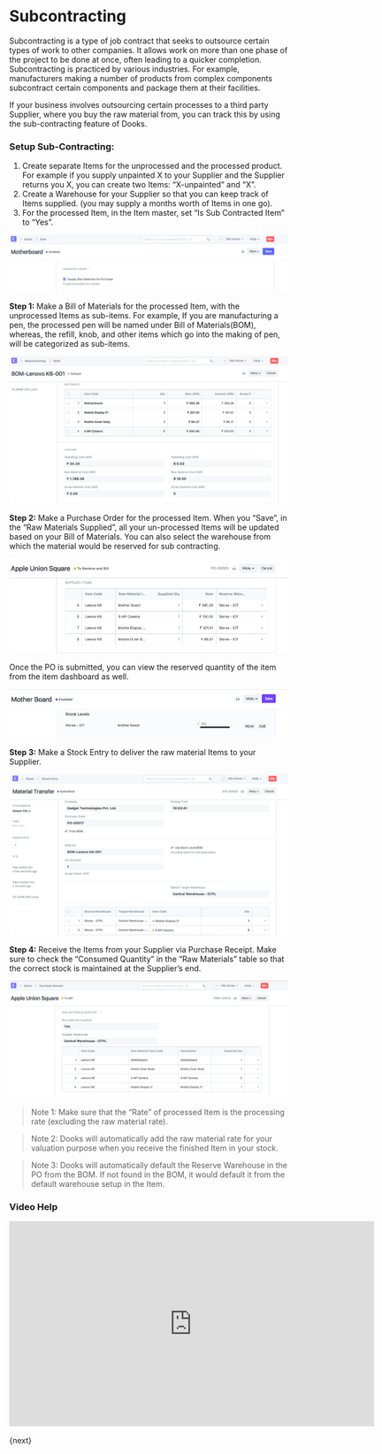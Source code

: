 <!-- add-breadcrumbs -->
# Subcontracting

Subcontracting is a type of job contract that seeks to outsource certain types
of work to other companies. It allows work on more than one phase of the
project to be done at once, often leading to a quicker completion.
Subcontracting is practiced by various industries. For example, manufacturers
making a number of products from complex components subcontract certain
components and package them at their facilities.  

If your business involves outsourcing certain processes to a third party
Supplier, where you buy the raw material from, you can track this by using the
sub-contracting feature of Dooks.  

### Setup Sub-Contracting:

  1. Create separate Items for the unprocessed and the processed product. For example if you supply unpainted X to your Supplier and the Supplier returns you X, you can create two Items: “X-unpainted” and “X”.
  2. Create a Warehouse for your Supplier so that you can keep track of Items supplied. (you may supply a months worth of Items in one go).
  3. For the processed Item, in the Item master, set “Is Sub Contracted Item” to “Yes”.

<img class="screenshot" alt="Sub-Contracting" src="./assets/subcontract.png">
  

__Step 1:__ Make a Bill of Materials for the processed Item, with the unprocessed
Items as sub-items. For example, If you are manufacturing a pen, the processed
pen will be named under Bill of Materials(BOM), whereas, the refill, knob, and
other items which go into the making of pen, will be categorized as sub-items.

<img class="screenshot" alt="Sub-Contracting" src="./assets/subcontract2.png">

__Step 2:__ Make a Purchase Order for the processed Item. When you “Save”, in the “Raw Materials Supplied”, all your un-processed Items will be updated based on your Bill of Materials. You can also select the warehouse from which the material would be reserved for sub contracting.

<img class="screenshot" alt="Sub-Contracting" src="./assets/subcontract3.png">

Once the PO is submitted, you can view the reserved quantity of the item from the item dashboard as well.

<img class="screenshot" alt="Sub-Contracting" src="./assets/subcontract3-reserved-material.png">

__Step 3:__ Make a Stock Entry to deliver the raw material Items to your Supplier.

<img class="screenshot" alt="Sub-Contracting" src="./assets/subcontract4.png">

__Step 4:__ Receive the Items from your Supplier via Purchase Receipt. Make sure to check the “Consumed Quantity” in the “Raw Materials” table so that the
correct stock is maintained at the Supplier’s end.

<img class="screenshot" alt="Sub-Contracting" src="./assets/subcontract5.png">

> Note 1: Make sure that the “Rate” of processed Item is the processing rate
(excluding the raw material rate).

> Note 2: Dooks will automatically add the raw material rate for your
valuation purpose when you receive the finished Item in your stock.

> Note 3: Dooks will automatically default the Reserve Warehouse in the PO
from the BOM. If not found in the BOM, it would default it from the default
warehouse setup in the Item.

### Video Help

<iframe width="660" height="371" src="https://www.youtube.com/embed/ThiMCC2DtKo" frameborder="0" allowfullscreen></iframe>

{next}
